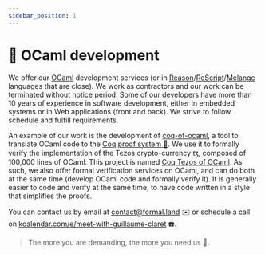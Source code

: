 ```yaml
---
sidebar_position: 1
---
```

# 🐫 OCaml development

We offer our [OCaml](https://ocaml.org/) development services (or in [Reason](https://reasonml.github.io/)/[ReScript](https://rescript-lang.org/)/[Melange](https://github.com/melange-re/melange) languages that are close). We work as contractors and our work can be terminated without notice period. <!-- Our rate is $12,000 per month all inclusive. --> Some of our developers have more than 10 years of experience in software development, either in embedded systems or in Web applications (front and back). We strive to follow schedule and fulfill requirements.

An example of our work is the development of [coq-of-ocaml](https://github.com/formal-land/coq-of-ocaml), a tool to translate OCaml code to the [Coq proof system 🐓](https://coq.inria.fr/). We use it to formally verify the implementation of the Tezos crypto-currency ꜩ, composed of 100,000 lines of OCaml. This project is named [Coq Tezos of OCaml](https://formal-land.gitlab.io/coq-tezos-of-ocaml/). As such, we also offer formal verification services on OCaml, and can do both at the same time (develop OCaml code and formally verify it). It is generally easier to code and verify at the same time, to have code written in a style that simplifies the proofs.

You can contact us by email at [&#099;&#111;&#110;&#116;&#097;&#099;&#116;&#064;formal&#046;&#108;&#097;&#110;&#100;](mailto:&#099;&#111;&#110;&#116;&#097;&#099;&#116;&#064;formal&#046;&#108;&#097;&#110;&#100;) ✉️ or schedule a call on [koalendar.com/e/meet-with-guillaume-claret](https://koalendar.com/e/meet-with-guillaume-claret) ☎️.

> The more you are demanding, the more you need us 🏇.
